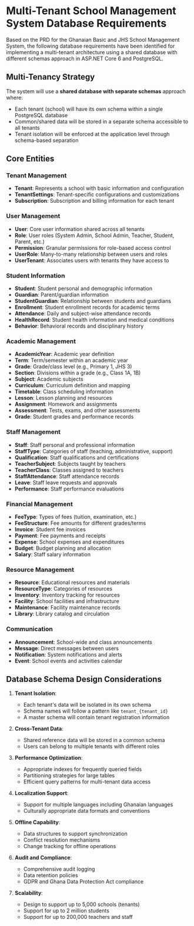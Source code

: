 # Multi-Tenant School Management System Database Requirements

Based on the PRD for the Ghanaian Basic and JHS School Management System, the following database requirements have been identified for implementing a multi-tenant architecture using a shared database with different schemas approach in ASP.NET Core 6 and PostgreSQL.

## Multi-Tenancy Strategy

The system will use a **shared database with separate schemas** approach where:
- Each tenant (school) will have its own schema within a single PostgreSQL database
- Common/shared data will be stored in a separate schema accessible to all tenants
- Tenant isolation will be enforced at the application level through schema-based separation

## Core Entities

### Tenant Management
- **Tenant**: Represents a school with basic information and configuration
- **TenantSettings**: Tenant-specific configurations and customizations
- **Subscription**: Subscription and billing information for each tenant

### User Management
- **User**: Core user information shared across all tenants
- **Role**: User roles (System Admin, School Admin, Teacher, Student, Parent, etc.)
- **Permission**: Granular permissions for role-based access control
- **UserRole**: Many-to-many relationship between users and roles
- **UserTenant**: Associates users with tenants they have access to

### Student Information
- **Student**: Student personal and demographic information
- **Guardian**: Parent/guardian information
- **StudentGuardian**: Relationship between students and guardians
- **Enrollment**: Student enrollment records for academic terms
- **Attendance**: Daily and subject-wise attendance records
- **HealthRecord**: Student health information and medical conditions
- **Behavior**: Behavioral records and disciplinary history

### Academic Management
- **AcademicYear**: Academic year definition
- **Term**: Term/semester within an academic year
- **Grade**: Grade/class level (e.g., Primary 1, JHS 3)
- **Section**: Divisions within a grade (e.g., Class 1A, 1B)
- **Subject**: Academic subjects
- **Curriculum**: Curriculum definition and mapping
- **Timetable**: Class scheduling information
- **Lesson**: Lesson planning and resources
- **Assignment**: Homework and assignments
- **Assessment**: Tests, exams, and other assessments
- **Grade**: Student grades and performance records

### Staff Management
- **Staff**: Staff personal and professional information
- **StaffType**: Categories of staff (teaching, administrative, support)
- **Qualification**: Staff qualifications and certifications
- **TeacherSubject**: Subjects taught by teachers
- **TeacherClass**: Classes assigned to teachers
- **StaffAttendance**: Staff attendance records
- **Leave**: Staff leave requests and approvals
- **Performance**: Staff performance evaluations

### Financial Management
- **FeeType**: Types of fees (tuition, examination, etc.)
- **FeeStructure**: Fee amounts for different grades/terms
- **Invoice**: Student fee invoices
- **Payment**: Fee payments and receipts
- **Expense**: School expenses and expenditures
- **Budget**: Budget planning and allocation
- **Salary**: Staff salary information

### Resource Management
- **Resource**: Educational resources and materials
- **ResourceType**: Categories of resources
- **Inventory**: Inventory tracking for resources
- **Facility**: School facilities and infrastructure
- **Maintenance**: Facility maintenance records
- **Library**: Library catalog and circulation

### Communication
- **Announcement**: School-wide and class announcements
- **Message**: Direct messages between users
- **Notification**: System notifications and alerts
- **Event**: School events and activities calendar

## Database Schema Design Considerations

1. **Tenant Isolation**:
   - Each tenant's data will be isolated in its own schema
   - Schema names will follow a pattern like `tenant_{tenant_id}`
   - A master schema will contain tenant registration information

2. **Cross-Tenant Data**:
   - Shared reference data will be stored in a common schema
   - Users can belong to multiple tenants with different roles

3. **Performance Optimization**:
   - Appropriate indexes for frequently queried fields
   - Partitioning strategies for large tables
   - Efficient query patterns for multi-tenant data access

4. **Localization Support**:
   - Support for multiple languages including Ghanaian languages
   - Culturally appropriate data formats and conventions

5. **Offline Capability**:
   - Data structures to support synchronization
   - Conflict resolution mechanisms
   - Change tracking for offline operations

6. **Audit and Compliance**:
   - Comprehensive audit logging
   - Data retention policies
   - GDPR and Ghana Data Protection Act compliance

7. **Scalability**:
   - Design to support up to 5,000 schools (tenants)
   - Support for up to 2 million students
   - Support for up to 200,000 teachers and staff
